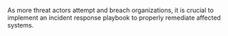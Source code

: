 As more threat actors attempt and breach organizations, it is crucial to implement an incident response playbook to properly remediate affected systems. 